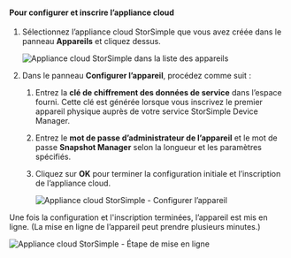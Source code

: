 <a id="to-configure-and-register-the-cloud-appliance" class="xliff"></a>

#### Pour configurer et inscrire l’appliance cloud

1. Sélectionnez l’appliance cloud StorSimple que vous avez créée dans le panneau **Appareils** et cliquez dessus.

    ![Appliance cloud StorSimple dans la liste des appareils](./media/storsimple-8000-create-cloud-appliance-u2/sca-create3.png)
2. Dans le panneau **Configurer l’appareil**, procédez comme suit :
    
    1. Entrez la **clé de chiffrement des données de service** dans l’espace fourni. Cette clé est générée lorsque vous inscrivez le premier appareil physique auprès de votre service StorSimple Device Manager.

    2. Entrez le **mot de passe d’administrateur de l’appareil** et le mot de passe **Snapshot Manager** selon la longueur et les paramètres spécifiés.

    3. Cliquez sur **OK** pour terminer la configuration initiale et l’inscription de l’appliance cloud.
    
        ![Appliance cloud StorSimple - Configurer l’appareil](./media/storsimple-8000-configure-register-cloud-appliance/sca-configure1.png)

Une fois la configuration et l'inscription terminées, l’appareil est mis en ligne. (La mise en ligne de l’appareil peut prendre plusieurs minutes.)

![Appliance cloud StorSimple - Étape de mise en ligne](./media/storsimple-8000-configure-register-cloud-appliance/sca-configure2.png)

